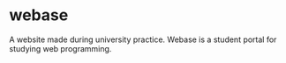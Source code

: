 # webase
A website made during university practice. Webase is a student portal for studying web programming.
